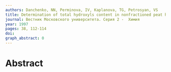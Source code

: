 ```yaml
---
authors: Danchenko, NN, Perminova, IV, Kaplanova, TG, Petrosyan, VS
title: Determination of total hydroxyls content in nonfractioned peat humic substances
journal: Вестник Московского университета. Серия 2 -  Химия
year: 1997
pages: 38, 112-114
doi: 
graph_abstract: 0
---
```


# Abstract 

 
